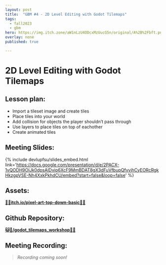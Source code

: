 ```yaml
---
layout: post
title:  "GBM #4 - 2D Level Editing with Godot Tilemaps"
tags:
  - fall2023
  - gbm
hero: https://img.itch.zone/aW1nLzU4ODcxMzUucG5n/original/A%2B%2Fbft.png
overlay: none
published: true

---
```


# 2D Level Editing with Godot Tilemaps

## Lesson plan:
- Import a tileset image and create tiles
- Place tiles into your world
- Add collision for objects the player shouldn’t pass through
- Use layers to place tiles on top of eachother
- Create animated tiles


## Meeting Slides:
{% include devlupfsu/slides_embed.html link='https://docs.google.com/presentation/d/e/2PACX-1vQODH9OIJk0dpsAlDvip6XcF9MmBDAT8gX3dFuVfbupQfvvjhCyEORcRgkHkzgpVSE-Nh4XxkPkhdCU/embed?start=false&loop=false' %}

## Assets:  

__[💾📁itch.io/pixel-art-top-down-basic📁💾](https://cainos.itch.io/pixel-art-top-down-basic)__

## Github Repository:  

__[🐱📁/godot_tilemaps_workshop📁🐱](https://github.com/devlup-fsu/godot_tilemaps_workshop/tree/main)__

## Meeting Recording:

> *Recording coming soon!*
